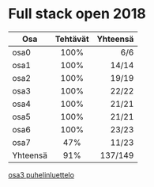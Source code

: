 # Full stack open 2018

| Osa           | Tehtävät      | Yhteensä   |
| ------------- |:-------------:| -------:|
| osa0          | 100%			| 6/6     |
| osa1          | 100%			| 14/14   |
| osa2          | 100%			| 19/19   |
| osa3          | 100%			| 22/22   |
| osa4          | 100%			| 21/21   |
| osa5          | 100%			| 21/21   |
| osa6          | 100%			| 23/23   |
| osa7          | 47%			| 11/23    |
| Yhteensä      | 91%			| 137/149 |

[osa3 puhelinluettelo](https://fskotix-persons.herokuapp.com)
